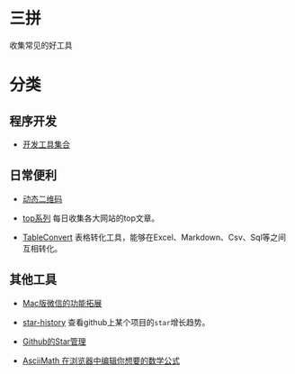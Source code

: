 # 三拼
收集常见的好工具

# 分类

## 程序开发
- [开发工具集合](https://oktools.net/)

## 日常便利
- [动态二维码](https://wenjian.pythonanywhere.com/)

- [top系列](https://www.printf520.com/hot.html)
每日收集各大网站的top文章。

- [TableConvert](https://tableconvert.com/)
表格转化工具，能够在Excel、Markdown、Csv、Sql等之间互相转化。

## 其他工具
- [Mac版微信的功能拓展](https://github.com/MustangYM/WeChatExtension-ForMac)

- [star-history](https://github.com/timqian/star-history)
查看github上某个项目的`star`增长趋势。

- [Github的Star管理](https://github.com/hapiman/fin-circle/blob/master/docs/20190619_%E4%BD%A0star%E8%BF%87%E7%9A%84%E9%A1%B9%E7%9B%AE%E5%B0%B1%E4%B8%8D%E7%AE%A1%E4%BA%86%E5%90%97%EF%BC%9F.md)

- [AsciiMath 在浏览器中编辑你想要的数学公式 ](http://asciimath.org/)
